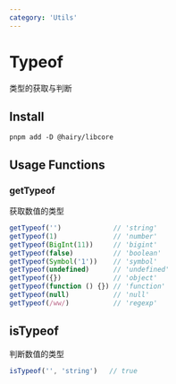 ```yaml
---
category: 'Utils'
---
```


# Typeof

类型的获取与判断

## Install

```
pnpm add -D @hairy/libcore
```

## Usage Functions

### getTypeof

获取数值的类型

```typescript
getTypeof('')             // 'string'
getTypeof(1)              // 'number'
getTypeof(BigInt(11))     // 'bigint'
getTypeof(false)          // 'boolean'
getTypeof(Symbol('1'))    // 'symbol'
getTypeof(undefined)      // 'undefined'
getTypeof({})             // 'object'
getTypeof(function () {}) // 'function'
getTypeof(null)           // 'null'
getTypeof(/ww/)           // 'regexp'
```

## isTypeof

判断数值的类型

```typescript
isTypeof('', 'string')   // true
```